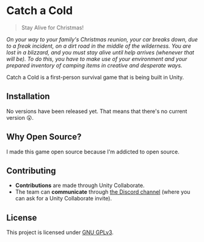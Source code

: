 # Catch a Cold

> Stay Alive for Christmas!

*On your way to your family's Christmas reunion, your car breaks down, due to a freak incident, on a dirt road in the middle of the wilderness. You are lost in a blizzard, and you must stay alive until help arrives (whenever that will be). To do this, you have to make use of your environment and your prepared inventory of camping items in creative and desperate ways.*

Catch a Cold is a first-person survival game that is being built in Unity.

## Installation

No versions have been released yet. That means that there's no current version :open_mouth:.

## Why Open Source?

I made this game open source because I'm addicted to open source.

## Contributing

- **Contributions** are made through Unity Collaborate.
- The team can **communicate** through [the Discord channel](https://discord.gg/UcDngF2) (where you can ask for a Unity Collaborate invite).

## License

This project is licensed under [GNU GPLv3](https://www.gnu.org/licenses/gpl-3.0.en.html).
